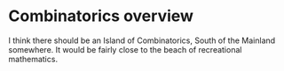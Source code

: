 # Combinatorics overview

I think there should be an Island of Combinatorics, South of the Mainland somewhere. It would be fairly close to the beach of recreational mathematics.
